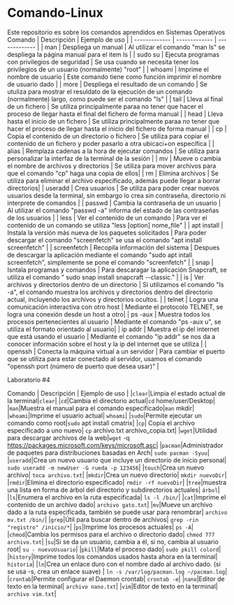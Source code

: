 # Comando-Linux
Este repositorio es sobre los comandos aprendidos en Sistemas Operativos
Comando | Descripción | Ejemplo de uso |
| ------------- | ------------- | ------------- |
| man  | Despliega un manual  | Al utilizar el comando "man ls" se despliega la página manual para el item ls |
| sudo su  | Ejecuta programas con privilegios de seguridad  | Se usa cuando se necesita tener los privilegios de un usuario (normalmente) "root"  |
| whoami  | Imprime el nombre de usuario  | Este comando tiene como función imprimir el nombre de usuario dado |
| more  | Despliega el resultado de un comando  | Se utuliza para mostrar el resuldato de la ejecución de un comando (normalmente) largo, como puede ser el comando "ls" |
| tail | Lleva al final de un fichero | Se utiliza principalmente paraa no tener que hacer el proceso de llegar hasta el final del fichero de forma manual |
| head | Lleva hasta el inicio de un fichero | Se utiliza principalmente paraa no tener que hacer el proceso de llegar hasta el inicio del fichero de forma manual |
| cp | Copia el contenido de un directorio o fichero | Se utiliza para copiar el contenido de un fichero y poder pasarlo a otra ubicaci+on específica |
| alias | Remplaza cadenas a la hora de ejecutar comandos | Se utiliza para personalizar la interfaz de la terminal de la sesión |
| mv | Mueve o cambia el nombre de archivos y directorios | Se utiliza para mover archivos para que el comando "cp" haga una copia de ellos|
| rm | Elimina archivos | Se utiliza para eliminar el archivo específicado, además puede llegar a borrar directorios|
| useradd | Crea usuarios | Se utiliza para poder crear nuevos usuarios desde la terminal, sin embargo lo crea sin contraseña, directorio ni interprete de comandos |
| passwd | Cambia la contraseña de un usuario | Al utilizar el comando "passwd -a" informa del estado de las contraseñas de los usuarios |
| less | Ver el contenido de un comando | Para ver el contenido de un comando se utiliza "less [option] nome_file" |
| apt install | Instala la versión más nueva de los paquetes solicitados | Para poder descargar el comando "screenfetch" se usa el comando "apt install screenfetch" |
| screenfetch | Recopila información del sistema | Despues de descargar la aplicación mediante el comando "sudo apt intall screenfetch", simplemente se pone el comando "screenfetch" |
| snap | Isntala  programas y comandos | Para descaragar la aplicación Snapcraft, se utiliza el comando " sudo snap install snapcraft --classic." |
| is | Ver archivos y directorios dentro de un directorio | Si utilizamos el comando "Is -a", el comando muestra los archivos y directorios dentro del directorio actual, incluyendo los archivos y directorios ocultos. |
| telnet | Logra una comunicación interactiva con otro host | Mediante el protocolo TELNET, se logra una conexión desde un host a otro|
| ps -aux | Muestra todos los procesos pertenecientes al usuario | Mediante el comando "ps -aux u", se utiliza el formato orientado al usuario|
| ip addr | Muestra el ip del internet que está usando el usuario | Mediante el comando "ip addr" se nos da a conocer información sobre el host y la ip del internet que se utiliza |
| openssh | Conecta la máquina virtual a un servidor | Para cambiar el puerto que se utiliza para estar conectado al servidor, usamos el comando "openssh port (número de puerto que desea usar)" |


Laboratorio #4

Comando | Descripción | Ejemplo de uso |
|`clear`|Limpia el estado actual de la terminal|`clear`|
|`cd`|Cambia el directorio actual|`cd` home/user/Desktop|
|`man`|Muestra el manual para el comando especificado|`man` mkdir|
|`whoami`|Imprime el usuario actual| `whoami`|
|`sudo`|Permite ejecutar un comando como root|`sudo` apt install cmatrix|
|`cp`| Copia el archivo especificado a uno nuevo| `cp` archivo.txt archivo_copia.txt|
|`wget`|Utilidad para descargar archivos de la web|`wget` -q https://packages.microsoft.com/keys/microsoft.asc|
|`pacman`|Administrador de paquetes para distribuciones basadas en Arch| `sudo pacman -Syuu`|
|`useradd`|Crea un nuevo usuario que incluye un directorio de inicio personal| `sudo useradd -m newUser -G rueda -p 123456`|
|`touch`|Crea un nuevo archivo| `toca archivo.txt`|
|`mkdir`|Crea un nuevo directorio| `mkdir nuevoDir`|
|`rmdir`|Elimina el directorio especificado| `rmdir -rf nuevoDir`|
|`tree`|muestra una lista en forma de árbol del directorio y subdirectorios actuales| `árbol`|
|`ls`|Enumera el archivo en la ruta especificada| `ls -l /bin/`|
|`cat`|Imprime el contenido de un archivo dado| `archivo gato.txt`|
|`mv`|Mueve un archivo dado a la ruta especificada, también se puede usar para renombrar| `archivo mv.txt /bin/`|
|`grep`|Útil para buscar dentro de archivos| `grep -rin "registro" /inicio/*`|
|`ps`|Imprime los procesos actuales| `ps -A`|
|`chmod`|Cambia los permisos para el archivo o directorio dado| `chmod 777 archivo.txt`|
|`su`|Si se da un usuario, cambia a él, si no, cambia al usuario root| `su - nuevoUsuario`|
|`pkill`|Mata el proceso dado| `sudo pkill colord`|
|`history`|Imprime todos los comandos usados hasta ahora en la terminal| `historia`|
|`ln`|Crea un enlace duro con el nombre dado al archivo dado. (si se usa -s, crea un enlace suave) | `ln -s /var/log/pacman.log ~/pacman.log`|
|`crontab`|Permite configurar el Daemon crontab| `crontab -e`|
|`nano`|Editor de texto en la terminal| `archivo nano.txt`|
|`vim`|Editor de texto en la terminal| `archivo vim.txt`|
